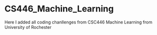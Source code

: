 # CS446_Machine_Learning

Here I added all coding chanllenges from CSC446 Machine Learning from University of Rochester
